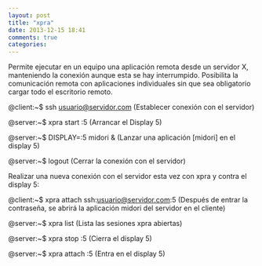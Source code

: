 ```yaml
---
layout: post
title: "xpra"
date: 2013-12-15 18:41
comments: true
categories: 
---
```

Permite ejecutar en un equipo una aplicación remota desde un servidor X, manteniendo la conexión aunque esta se hay interrumpido. Posibilita la comunicación remota con aplicaciones individuales sin que sea obligatorio cargar todo el escritorio remoto.

@client:~$ ssh usuario@servidor.com (Establecer conexión con el servidor)

@server:~$ xpra start :5 (Arrancar el Display 5)

@server:~$ DISPLAY=:5 midori & (Lanzar una aplicación [midori] en el display 5)

@server:~$ logout (Cerrar la conexión con el servidor)

Realizar una nueva conexión con el servidor esta vez con xpra y contra el display 5:

@client:~$ xpra attach ssh:usuario@servidor.com:5 (Después de entrar la contraseña, se abrirá la aplicación midori del servidor en el cliente)

@server:~$ xpra list (Lista las sesiones xpra abiertas)

@server:~$ xpra stop :5 (Cierra el display 5)

@server:~$ xpra attach :5 (Entra en el display 5)

